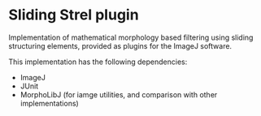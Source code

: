 # Sliding Strel plugin

Implementation of mathematical morphology based filtering using sliding structuring elements,
provided as plugins for the ImageJ software.

This implementation has the following dependencies:
* ImageJ
* JUnit
* MorphoLibJ (for iamge utilities, and comparison with other implementations)


